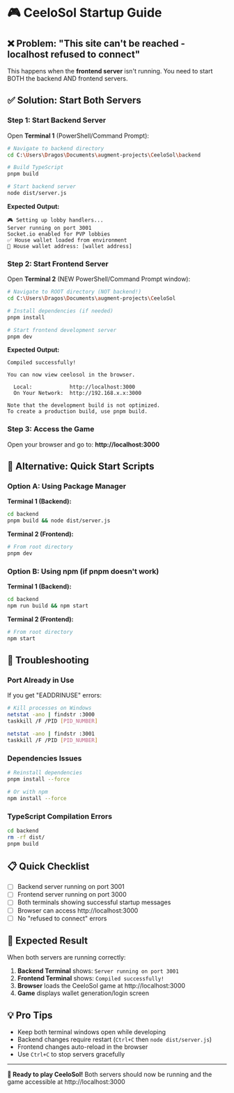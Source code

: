# 🎮 CeeloSol Startup Guide

## ❌ Problem: "This site can't be reached - localhost refused to connect"

This happens when the **frontend server** isn't running. You need to start BOTH the backend AND frontend servers.

## ✅ Solution: Start Both Servers

### **Step 1: Start Backend Server**

Open **Terminal 1** (PowerShell/Command Prompt):

```bash
# Navigate to backend directory
cd C:\Users\Dragos\Documents\augment-projects\CeeloSol\backend

# Build TypeScript
pnpm build

# Start backend server
node dist/server.js
```

**Expected Output:**
```
🎮 Setting up lobby handlers...
Server running on port 3001
Socket.io enabled for PVP lobbies
✅ House wallet loaded from environment
🏦 House wallet address: [wallet address]
```

### **Step 2: Start Frontend Server**

Open **Terminal 2** (NEW PowerShell/Command Prompt window):

```bash
# Navigate to ROOT directory (NOT backend!)
cd C:\Users\Dragos\Documents\augment-projects\CeeloSol

# Install dependencies (if needed)
pnpm install

# Start frontend development server
pnpm dev
```

**Expected Output:**
```
Compiled successfully!

You can now view ceelosol in the browser.

  Local:            http://localhost:3000
  On Your Network:  http://192.168.x.x:3000

Note that the development build is not optimized.
To create a production build, use pnpm build.
```

### **Step 3: Access the Game**

Open your browser and go to: **http://localhost:3000**

## 🔧 Alternative: Quick Start Scripts

### **Option A: Using Package Manager**

**Terminal 1 (Backend):**
```bash
cd backend
pnpm build && node dist/server.js
```

**Terminal 2 (Frontend):**
```bash
# From root directory
pnpm dev
```

### **Option B: Using npm (if pnpm doesn't work)**

**Terminal 1 (Backend):**
```bash
cd backend
npm run build && npm start
```

**Terminal 2 (Frontend):**
```bash
# From root directory
npm start
```

## 🚨 Troubleshooting

### **Port Already in Use**
If you get "EADDRINUSE" errors:

```bash
# Kill processes on Windows
netstat -ano | findstr :3000
taskkill /F /PID [PID_NUMBER]

netstat -ano | findstr :3001
taskkill /F /PID [PID_NUMBER]
```

### **Dependencies Issues**
```bash
# Reinstall dependencies
pnpm install --force

# Or with npm
npm install --force
```

### **TypeScript Compilation Errors**
```bash
cd backend
rm -rf dist/
pnpm build
```

## 📋 Quick Checklist

- [ ] Backend server running on port 3001
- [ ] Frontend server running on port 3000
- [ ] Both terminals showing successful startup messages
- [ ] Browser can access http://localhost:3000
- [ ] No "refused to connect" errors

## 🎯 Expected Result

When both servers are running correctly:

1. **Backend Terminal** shows: `Server running on port 3001`
2. **Frontend Terminal** shows: `Compiled successfully!`
3. **Browser** loads the CeeloSol game at http://localhost:3000
4. **Game** displays wallet generation/login screen

## 💡 Pro Tips

- Keep both terminal windows open while developing
- Backend changes require restart (`Ctrl+C` then `node dist/server.js`)
- Frontend changes auto-reload in the browser
- Use `Ctrl+C` to stop servers gracefully

---

**🎲 Ready to play CeeloSol!** Both servers should now be running and the game accessible at http://localhost:3000
